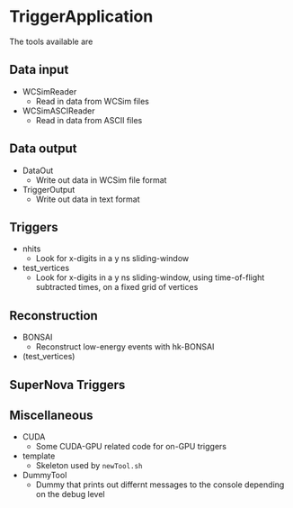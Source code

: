 # TriggerApplication

The tools available are

## Data input

* WCSimReader
  * Read in data from WCSim files
* WCSimASCIReader
  * Read in data from ASCII files

## Data output

* DataOut
  * Write out data in WCSim file format
* TriggerOutput
  * Write out data in text format

## Triggers

* nhits
  * Look for x-digits in a y ns sliding-window
* test_vertices
  * Look for x-digits in a y ns sliding-window, using time-of-flight subtracted times, on a fixed grid of vertices

## Reconstruction

* BONSAI
  * Reconstruct low-energy events with hk-BONSAI
* (test_vertices)

## SuperNova Triggers

## Miscellaneous

* CUDA
  * Some CUDA-GPU related code for on-GPU triggers
* template
  * Skeleton used by `newTool.sh`
* DummyTool
  * Dummy that prints out differnt messages to the console depending on the debug level
